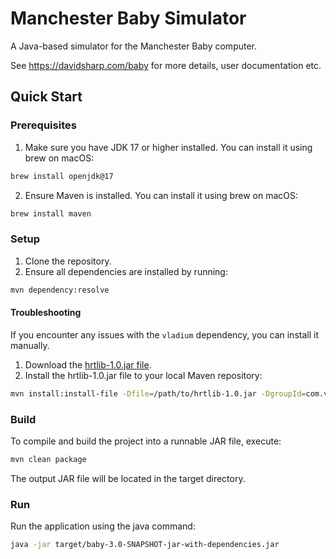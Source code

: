 # Manchester Baby Simulator

A Java-based simulator for the Manchester Baby computer.

See https://davidsharp.com/baby for more details, user documentation etc.

## Quick Start

### Prerequisites

1. Make sure you have JDK 17 or higher installed. You can install it using brew on macOS:

```bash
brew install openjdk@17
```

2. Ensure Maven is installed. You can install it using brew on macOS:

```bash
brew install maven
```

### Setup

1. Clone the repository.
2. Ensure all dependencies are installed by running:
```bash
mvn dependency:resolve
```
#### Troubleshooting
If you encounter any issues with the `vladium` dependency, you can install it manually.

1. Download the [hrtlib-1.0.jar file](https://artifacts.alfresco.com/nexus/content/repositories/public/com/vladium/utils/timing/hrtlib/1.0/hrtlib-1.0.jar).
2. Install the hrtlib-1.0.jar file to your local Maven repository:

```bash
mvn install:install-file -Dfile=/path/to/hrtlib-1.0.jar -DgroupId=com.vladium.utils.timing -DartifactId=hrtlib -Dversion=1.0 -Dpackaging=jar
```

### Build

To compile and build the project into a runnable JAR file, execute:

```bash
mvn clean package
```

The output JAR file will be located in the target directory.

### Run

Run the application using the java command:

```bash
java -jar target/baby-3.0-SNAPSHOT-jar-with-dependencies.jar
```
